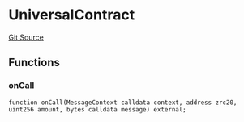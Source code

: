 # UniversalContract
[Git Source](https://github.com/zeta-chain/protocol-contracts/blob/2ec55b0a1ac0f37560641afe12becc523babb9ca/contracts/zevm/interfaces/UniversalContract.sol)


## Functions
### onCall


```solidity
function onCall(MessageContext calldata context, address zrc20, uint256 amount, bytes calldata message) external;
```

